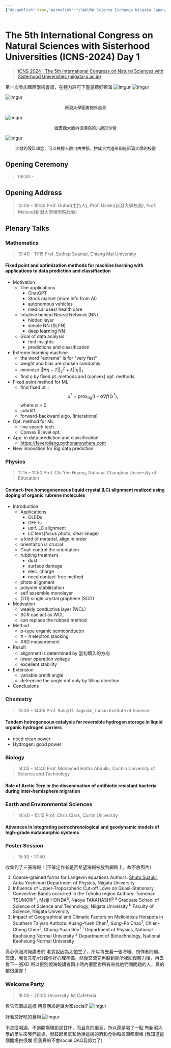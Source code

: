 ```yaml
---
{"dg-publish":true,"permalink":"/SAKURA Science Exchange Niigata Japan/3rd_Day_5th_ICNS/","title":"3rd Day - 5th ICNS ~ SAKURA Science exchange ~","noteIcon":"1","created":"2024-10-02T17:47:04.434+08:00","updated":"2024-10-02T19:38:02.990+08:00"}
---
```



# The 5th International Congress on Natural Sciences with Sisterhood Universities (ICNS-2024)  Day 1

> [ICNS 2024 | The 5th International Congress on Natural Sciences with Sisterhood Universities (niigata-u.ac.jp)](https://www.sc.niigata-u.ac.jp/ICNS2024/index.html)

第一次參加國際學術會議，在體力許可下盡量聽好聽滿
![Imgur](https://imgur.com/yd3TpSv.png)
![Imgur](https://imgur.com/5a3nBVJ.jpeg)

![Imgur](https://imgur.com/AVwcX2z.jpeg)
<center><font size=2>
新瀉大學圖書館外風景
</font></center>

![Imgur](https://imgur.com/9dtk1YU.jpeg)
<center><font size=2>
圖書館大廳內很漂亮的六邊形沙發
</font></center>

![Imgur](https://imgur.com/CdAmJ6g.jpeg)
<center><font size=2>
沙發的設計理念，可以根據人數自由拼接，拼成大六邊形即是新瀉大學的校徽
</font></center>

## Opening Ceremony
> 09:30 - 

##  Opening Address
> 10:00 - 10:30
> Prof. Ohtori(主持人), Prof. Ushiki(新瀉大學校長), Prof. Matsuo(新瀉大學理學院代表)

## Plenary Talks
### Mathematics
> 10:40 - 11:15
> Prof. Suthep Suantai, Chiang Mai University
#### Fixed point and optimization methods for machine learning with applications to data prediction and classifiaction 
- Motivation
    - The applications
        - ChatGPT
        - Stock market (more info from AI)
        - autonomous vehicles
        - medical uses/ health care
    - Intuitive behind Neural Network (NN)
        - hidden layer
        - simple NN (SLFN)
        - deep learning NN
    - Goal of data analysis
        - find insights
        - predictions and classification
- Extreme learning machine
    - the word "extreme" is for "very fast"
    - weight and bias are chosen ramdomly
    - minimize $||\mathbf{H}\eta-T||_2^2 +\lambda||\eta||_1$
    - find $\eta$ by fixed pt. methods and (convex) opt. methods
- Fixed point method for ML
    - find fixed pt. :
      $$
      x^*=\text{prox}_{\alpha g}(I-\alpha\nabla f)(x^*),
      $$
      where $\alpha > 0$
    - subdiff. 
    - forward-backward algo. (interations)
- Opt. method for ML
    - line search tech.
    - Convex Bilevel opt.
- App. in data prediction and classification
    - https://feveroliang.pythonanywhere.com
- New innovation for Big data prediction

### Physics 
> 11:15 - 11:50
> Prof. Chi Yen Huang, National Changhua University of Education
#### Contact-free homogeneneous liquid crystal (LC)  alignment realized using doping of organic rubrene molecules

- Introduction
    - Applications
        - OLEDs
        - OFETs
        - unif. LC alignment
        - LC lens(focus photo, clear image)
    - a kind of meterial, align in order
    - orientaiton is crucial
    - Goal: control the orientation
    - rubbing treatment
        - dust
        - surface damage
        - elec. charge
        - need contact-free method
    - photo alignment
    - polymer stabilization
    - self assemble monolayer
    - (2D) single crystal graphene (SCG) 
- Motivation
    - weakly conductive layer (WCL)
    - SCR can act as WCL
    - can replace the rubbed method
- Method
    - p-type organic semiconductor
    - $\pi-\pi$ electron stacking
    - XRD measurement
- Result
    - alignment is determined by 當初填入的方向
    - lower operation voltage
    - excellent stability
- Extension
    - variable pretilt angle
    - determine the angle not only by filling direction
- Conclusions

### Chemistry
> 13:30 - 14:05
> Prof. Balaji R. Jagirdar, Indian Institute of Science
#### Tandem hetrogeneous catalysis for reversible hydrogen storage in liquid organic hydrogen carriers
- need clean power
- Hydrogen: good power

### Biology 
> 14:05 - 14:40 
> Prof. Mohamed Hatha Abdulla, Cochin University of Science and Technology
#### Role of Arctic Tern in the dissemination of antibiotic resistant bacteria during inter-hemisphere migration

### Earth and Environmental Sciences
> 14:40 - 15:15 
> Prof. Chris Clark, Curtin University
#### Advances in integrating petrochronological and geodynamic models of high-grade matamorphic systems

### Poster Session
> 15:30 - 17:40 

收集到了三張海報！(不確定作者是否希望海報被放到網路上，故不放照片)
1. Coarse-grained forms for Langevin equations
   Authors: <u>Shuto Suzuki</u>, Arika Yoshimori
   Department of Physics, Niigata University
2. Influence of Upper-Tropospheric Cut-off Lows on Quasi-Stationary Convective Bands occurred in the Tohoku region
   Authors: Tomonari TSUMORI<sup>a</sup> , Meiji HONDA<sup>b</sup>, Naoya TAKAHASHI<sup>b</sup>
   <sup>a</sup> Graduate School of Science of Science and Technology, Niigata University
   <sup>b</sup> Faculty of Science, Niigata University
3. Impact of Geographical and  Climatic Factors on Melioidosis Hotspots in Southern Taiwan
   Authors: Kuang-Yueh Chen<sup>1</sup>, Sung-Po Chao<sup>1</sup>, Chien-Cheng Chen<sup>2</sup>, Chung-Yuan Ren<sup>1</sup>
   <sup>1</sup> Department of Physics, National Kaohsiung Normal University
   <sup>2</sup> Department of Biotechnology,  National Kaohsiung Normal University
   
真心佩服海報講者們
老實說因為太怕生了，所以每去看一張海報、問作者問題、交流，我會先花n分鐘作好心理準備，然後交流完再躲到廁所裡回復體力後，再去看下一張XD
所以更別說海報講者兩小時內要面對所有來找他們問問題的人，真的都很厲害！
### Welcome Party 
> 18:00 - 20:00 
> University 1st Cafeteria

看它佈置成這樣 用意應該是讓大家social?
![Imgur](https://imgur.com/bA5NHfd.jpeg)

好看又好吃的食物
![Imgur](https://imgur.com/Ipc83B2.jpeg)

不怎麼喝酒，不過開場環節是甘杯，而且真的很香，所以還是喝了一點
有新瀉大學的學生來我們這桌，就鼓起勇氣和他說這邊的酒和食物和校園都很棒
(我知道這個開場白很爛 但我真的不會social QAQ我努力了)